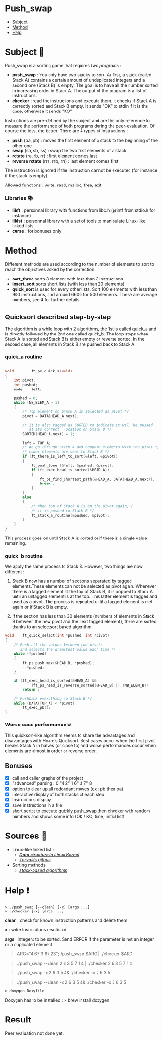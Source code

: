 
#   Push_swap
* [Subject](#subject)
* [Method](#method)
* [Help](#help)

#   Subject   :pushpin:

Push_swap is a sorting game that requires *two programs* :
- **push_swap** : You only have two stacks to sort. At first, a stack (called Stack A) contains a certain amount of unduplicated integers and a second one (Stack B) is empty. The goal is to have all the number sorted in increasing order in Stack A. The output of the program is a list of instructions.
- **checker** : read the instructions and execute them. It checks if  Stack A is correctly sorted and Stack B empty. It sends "OK" to stdin if it is the case, otherwise it sends "KO"

Instructions are pre-defined by the subject and are the only reference to measure the performance of both programs during the peer-evaluation. Of course the less, the better.
There are 4 types of instructions :
- **push** (pa, pb) : moves the first element of a stack to the beginning of the other one
 - **swap** (sa, sb, ss) : swap the two first elements of a stack
- **rotate** (ra, rb, rr) : first element comes last
- **reverse rotate** (rra, rrb, rrr) : last element comes first

 The instruction is ignored if the instruction cannot be executed (for instance if the stack is empty).

Allowed functions : write, read, malloc, free, exit

### Libraries :books:
- **libft** : personnal library with functions from libc.h (printf from stdio.h for instance)
- **liblst** : personnal library with a set of tools to manipulate Linux-like linked lists
- **curse** : for bonuses only

#  Method 

Different methods are used according to the number of elements to sort to reach the objectives asked by the correction.
- **sort_three** sorts 3 element with less than 3 instructions
- **insert_sort** sorts short lists (with less than 20 elements)
- **quick_sort** is used for every other lists. Sort 100 elements with less than 900 instructions, and around 6600 for 500 elements. These are average numbers, see :arrow_down: for further details.

## Quicksort described step-by-step

The algorithm is a while loop with 2 algorithms, the 1st is called quick_a  and is directly followed by the 2nd one called quick_b. The loop stops when Stack A is sorted and Stack B is either empty or reverse sorted. In the second case, all elements in Stack B are pushed back to Stack A.

### quick_a routine
```C

void		ft_ps_quick_a(void)
{
	int	pivot;
	int	pushed;
	node	left;

	pushed = 0;
	while (NB_ELEM_A > 1)
	{
		/* Top element on Stack A is selected as pivot */
		pivot = DATA(HEAD_A.next);

		/* It is also tagged as SORTED to indicate it will be pushed
		   at its correct  location on Stack B */
		SORTED(HEAD_A.next) = 1;

		left = TOP_A;
		/* We go through Stack A and compare elements with the pivot */
		/* Lower elements are sent to Stack B */
		if (ft_there_is_left_to_sort(&left, &pivot))
		{
			ft_push_lower(&left, &pushed, &pivot);
			if (ft_exec_head_is_sorted(&HEAD_A))
			{
				ft_ps_find_shortest_path(&HEAD_A, DATA(HEAD_A.next));
				break ;
			}
		}
		else
		{
			/* When top of Stack A is on the pivot again,*/
			/* it is pushed to Stack B */
			ft_stack_a_routine(&pushed, &pivot);
		}
	}
}
```
This process goes on until Stack A is sorted or if there is a single value remaining.

### quick_b routine

We apply the same process to Stack B. However, two things are now different :

1. Stack B now has a number of sections separated by tagged elements.These elements can not be selected as pivot again. Whenever there is a tagged element at the top of Stack B, it is popped to Stack A until an untagged element is at the top. This latter element is tagged and used as a pivot. The process is repeated until a tagged element is met again or if Stack B is empty.

2. If the section has less than 30 elements (numbers of elements in Stack B between the new pivot and the next tagged element), there are sorted thanks to an selectsort based algorithm.
```C
void	ft_quick_select(int *pushed, int *pivot)
{
	/* Push all the values between two pivots
	   and selects the greastest value each time */
	while (*pushed)
	{
		ft_ps_push_max(&HEAD_B, *pushed);
		--*pushed;
	}

	if (ft_exec_head_is_sorted(&HEAD_A) &&
			(ft_ps_head_is_reverse_sorted(&HEAD_B) || !NB_ELEM_B))
		return ;

	/* Pushback everything to Stack B */
	while (DATA(TOP_A) < *pivot)
		ft_exec_pb();
}
```

### Worse case performance :boom:
This quicksort-like algorithm seems to share the advantages and disavantages with Hoare’s Quicksort. Best cases occur when the first pivot breaks Stack A in halves (or close to) and worse performances occur when elements are almost in order or reverse order.

## Bonuses

- [x] call and caller graphs of the project
- [x] "advanced" parsing :  0 "4 2" 1 6"    3  7" 8
- [x] option to clear up all redondant moves (ex : pb then pa)
- [x] interactive display of both stacks at each step
- [x] instructions display
- [x] save instructions in a file
- [x] short script to execute quickly push_swap then checker with random numbers and shows some info (OK / KO, time, initial list)

#  Sources :bookmark_tabs: 

- Linux-like linked list : 
	- [*Data structure in Linux Kernel*](https://0xax.gitbooks.io/linux-insides/content/DataStructures/dlist.html)
	- [*Torvalds github*](https://github.com/torvalds/linux/blob/master/include/linux/list.h)
- Sorting methods
	- [*stack-based algorithms*](http://liacs.leidenuniv.nl/~rijnjnvan/ds2013/assets/opdrachten/opdracht1-stacksorting.pdf)


# Help :heavy_exclamation_mark:
	> ./push_swap [--clean] [-x] [args ...]
	> ./checker [-x] [args ...]

**clean** : check for known instruction patterns and delete them

**x** : write instructions results.txt

**args** : integers to be sorted. Send ERROR if the parameter is not an integer or a duplicated element



> ARG="4 67 3 87 23";./push_swap $ARG | ./checker $ARG

> ./push_swap --clean 2 6 3 5 7 1 4 | ./checker 2 6 3 5 7 1 4

> ./push_swap -x 2 6 3 5 && ./checker -x  2 6 3 5

> ./push_swap --clean -x 2 6 3 5 && ./checker -x  2 6 3 5

	> doxygen Doxyfile

Doxygen has to be installed : > brew install doxygen

#  Result
Peer evaluation not done yet.

